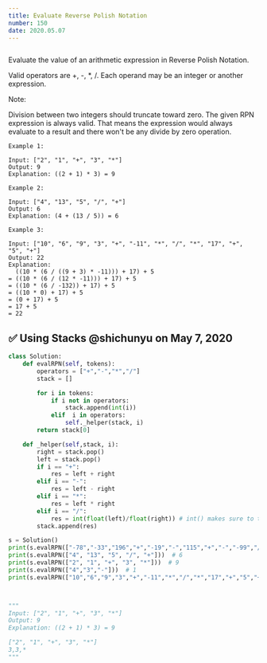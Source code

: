 ```yaml
---
title: Evaluate Reverse Polish Notation
number: 150
date: 2020.05.07
---
```


```toc

```

Evaluate the value of an arithmetic expression in Reverse Polish Notation.

Valid operators are +, -, *, /. Each operand may be an integer or another expression.

Note:

Division between two integers should truncate toward zero. The given RPN expression is always valid. That means the expression would always evaluate to a result and there won't be any divide by zero operation.

```text
Example 1:

Input: ["2", "1", "+", "3", "*"]
Output: 9
Explanation: ((2 + 1) * 3) = 9
```

```text
Example 2:

Input: ["4", "13", "5", "/", "+"]
Output: 6
Explanation: (4 + (13 / 5)) = 6
```

```text
Example 3:

Input: ["10", "6", "9", "3", "+", "-11", "*", "/", "*", "17", "+", "5", "+"]
Output: 22
Explanation: 
  ((10 * (6 / ((9 + 3) * -11))) + 17) + 5
= ((10 * (6 / (12 * -11))) + 17) + 5
= ((10 * (6 / -132)) + 17) + 5
= ((10 * 0) + 17) + 5
= (0 + 17) + 5
= 17 + 5
= 22
```

## ✅ Using Stacks @shichunyu on May 7, 2020

```python
class Solution:
    def evalRPN(self, tokens):
        operators = ["+","-","*","/"]
        stack = []

        for i in tokens:
            if i not in operators:
                stack.append(int(i))
            elif  i in operators:
                self._helper(stack, i)
        return stack[0]

    def _helper(self,stack, i):
        right = stack.pop()
        left = stack.pop()
        if i == "+":
            res = left + right
        elif i == "-":
            res = left - right
        elif i == "*":
            res = left * right
        elif i == "/":
            res = int(float(left)/float(right)) # int() makes sure to truncate towards zero. For some reason Leetcode needs float() added in order to work, otherwise the last test (22) fails.
        stack.append(res)

s = Solution()
print(s.evalRPN(["-78","-33","196","+","-19","-","115","+","-","-99","/","-18","8","*","-86","-","-","16","/","26","-14","-","-","47","-","101","-","163","*","143","-","0","-","171","+","120","*","-60","+","156","/","173","/","-24","11","+","21","/","*","44","*","180","70","-40","-","*","86","132","-84","+","*","-","38","/","/","21","28","/","+","83","/","-31","156","-","+","28","/","95","-","120","+","8","*","90","-","-94","*","-73","/","-62","/","93","*","196","-","-59","+","187","-","143","/","-79","-89","+","-"])) #165
print(s.evalRPN(["4", "13", "5", "/", "+"]))  # 6
print(s.evalRPN(["2", "1", "+", "3", "*"]))  # 9
print(s.evalRPN(["4","3","-"]))  # 1
print(s.evalRPN(["10","6","9","3","+","-11","*","/","*","17","+","5","+"]))  # 22



"""
Input: ["2", "1", "+", "3", "*"]
Output: 9
Explanation: ((2 + 1) * 3) = 9

["2", "1", "+", "3", "*"]
3,3,*
"""
```
